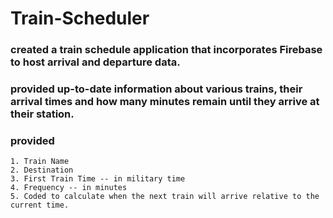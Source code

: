 # Train-Scheduler

### created a train schedule application that incorporates Firebase to host arrival and departure data.

### provided up-to-date information about various trains, their arrival times and how many minutes remain until they arrive at their station.

### provided 

    1. Train Name
    2. Destination 
    3. First Train Time -- in military time
    4. Frequency -- in minutes
    5. Coded to calculate when the next train will arrive relative to the current time.









